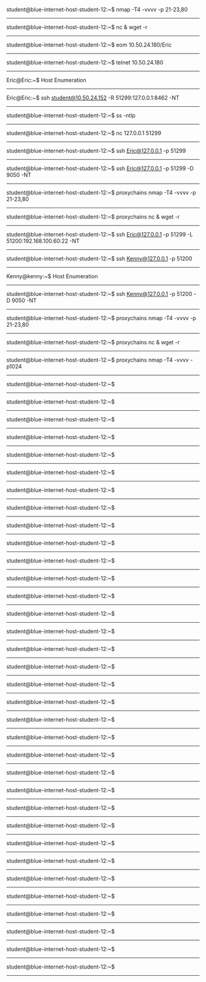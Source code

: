 student@blue-internet-host-student-12:~$ nmap -T4 -vvvv -p 21-23,80
_______________________________________________________________________________________________
student@blue-internet-host-student-12:~$ nc & wget -r
_______________________________________________________________________________________________
student@blue-internet-host-student-12:~$ eom 10.50.24.180/Eric
_______________________________________________________________________________________________
student@blue-internet-host-student-12:~$ telnet 10.50.24.180
_______________________________________________________________________________________________
Eric@Eric:~$ Host Enumeration
_______________________________________________________________________________________________
Eric@Eric:~$ ssh student@10.50.24.152 -R 51299:127.0.0.1:8462 -NT
_______________________________________________________________________________________________
student@blue-internet-host-student-12:~$ ss -ntlp
_______________________________________________________________________________________________
student@blue-internet-host-student-12:~$ nc 127.0.0.1 51299
_______________________________________________________________________________________________
student@blue-internet-host-student-12:~$ ssh Eric@127.0.0.1 -p 51299
_______________________________________________________________________________________________
student@blue-internet-host-student-12:~$ ssh Eric@127.0.0.1 -p 51299 -D 9050 -NT
_______________________________________________________________________________________________
student@blue-internet-host-student-12:~$ proxychains nmap -T4 -vvvv -p 21-23,80
_______________________________________________________________________________________________
student@blue-internet-host-student-12:~$ proxychains nc & wget -r
_______________________________________________________________________________________________
student@blue-internet-host-student-12:~$ ssh Eric@127.0.0.1 -p 51299 -L 51200:192.168.100.60:22 -NT
_______________________________________________________________________________________________
student@blue-internet-host-student-12:~$ ssh Kenny@127.0.0.1 -p 51200
_______________________________________________________________________________________________
Kenny@kenny:~$ Host Enumeration
_______________________________________________________________________________________________
student@blue-internet-host-student-12:~$ ssh Kenny@127.0.0.1 -p 51200 -D 9050 -NT
_______________________________________________________________________________________________
student@blue-internet-host-student-12:~$ proxychains nmap -T4 -vvvv -p 21-23,80
_______________________________________________________________________________________________
student@blue-internet-host-student-12:~$ proxychains nc & wget -r
_______________________________________________________________________________________________
student@blue-internet-host-student-12:~$ proxychains nmap -T4 -vvvv -p1024
_______________________________________________________________________________________________
student@blue-internet-host-student-12:~$ 
_______________________________________________________________________________________________
student@blue-internet-host-student-12:~$ 
_______________________________________________________________________________________________
student@blue-internet-host-student-12:~$ 
_______________________________________________________________________________________________
student@blue-internet-host-student-12:~$ 
_______________________________________________________________________________________________
student@blue-internet-host-student-12:~$ 
_______________________________________________________________________________________________
student@blue-internet-host-student-12:~$ 
_______________________________________________________________________________________________
student@blue-internet-host-student-12:~$ 
_______________________________________________________________________________________________
student@blue-internet-host-student-12:~$ 
_______________________________________________________________________________________________
student@blue-internet-host-student-12:~$ 
_______________________________________________________________________________________________
student@blue-internet-host-student-12:~$ 
_______________________________________________________________________________________________
student@blue-internet-host-student-12:~$ 
_______________________________________________________________________________________________
student@blue-internet-host-student-12:~$ 
_______________________________________________________________________________________________
student@blue-internet-host-student-12:~$ 
_______________________________________________________________________________________________
student@blue-internet-host-student-12:~$ 
_______________________________________________________________________________________________
student@blue-internet-host-student-12:~$ 
_______________________________________________________________________________________________
student@blue-internet-host-student-12:~$ 
_______________________________________________________________________________________________
student@blue-internet-host-student-12:~$ 
_______________________________________________________________________________________________
student@blue-internet-host-student-12:~$ 
_______________________________________________________________________________________________
student@blue-internet-host-student-12:~$ 
_______________________________________________________________________________________________
student@blue-internet-host-student-12:~$ 
_______________________________________________________________________________________________
student@blue-internet-host-student-12:~$ 
_______________________________________________________________________________________________
student@blue-internet-host-student-12:~$ 
_______________________________________________________________________________________________
student@blue-internet-host-student-12:~$ 
_______________________________________________________________________________________________
student@blue-internet-host-student-12:~$ 
_______________________________________________________________________________________________
student@blue-internet-host-student-12:~$ 
_______________________________________________________________________________________________
student@blue-internet-host-student-12:~$ 
_______________________________________________________________________________________________
student@blue-internet-host-student-12:~$ 
_______________________________________________________________________________________________
student@blue-internet-host-student-12:~$ 
_______________________________________________________________________________________________
student@blue-internet-host-student-12:~$ 
_______________________________________________________________________________________________
student@blue-internet-host-student-12:~$ 
_______________________________________________________________________________________________
student@blue-internet-host-student-12:~$ 
_______________________________________________________________________________________________
student@blue-internet-host-student-12:~$ 
_______________________________________________________________________________________________
student@blue-internet-host-student-12:~$ 
_______________________________________________________________________________________________
student@blue-internet-host-student-12:~$ 
_______________________________________________________________________________________________

